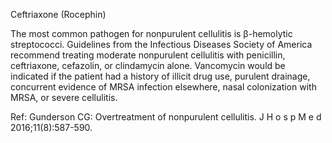 Ceftriaxone (Rocephin)

The most common pathogen for nonpurulent cellulitis is β-hemolytic streptococci. Guidelines from the Infectious Diseases Society of America recommend treating moderate nonpurulent cellulitis with penicillin, ceftriaxone, cefazolin, or clindamycin alone. Vancomycin would be indicated if the patient had a history of illicit drug use, purulent drainage, concurrent evidence of MRSA infection elsewhere, nasal colonization with MRSA, or severe cellulitis.

Ref: Gunderson CG: Overtreatment of nonpurulent cellulitis.
J H o s p M e d
2016;11(8):587-590.